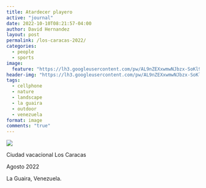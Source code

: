 ```yaml
---
title: Atardecer playero
active: "journal"
date: 2022-10-10T08:21:57-04:00
author: David Hernandez
layout: post
permalink: /los-caracas-2022/
categories:
  - people
  - sports
image:
  feature: "https://lh3.googleusercontent.com/pw/AL9nZEXxwmwNJbzx-SoKl97_2mkmNr1u7xPiHDXjFVkRbti6fICzZ2oayiGyuAtvu6fZ1VUdZLYim_h5Cz60zffVg0vDPrdQLcQHJdt9EGsbMql5Dkp424cX6mm0h8KbJoh4s6T2cp2aCJhFBGoBj7M9L9Cn=w1366-h616-no?authuser=0"
header-img: "https://lh3.googleusercontent.com/pw/AL9nZEXxwmwNJbzx-SoKl97_2mkmNr1u7xPiHDXjFVkRbti6fICzZ2oayiGyuAtvu6fZ1VUdZLYim_h5Cz60zffVg0vDPrdQLcQHJdt9EGsbMql5Dkp424cX6mm0h8KbJoh4s6T2cp2aCJhFBGoBj7M9L9Cn=w1366-h616-no?authuser=0"
tags:
  - cellphone
  - nature
  - landscape
  - la guaira
  - outdoor
  - venezuela
format: image
comments: "true"
---
```

<a href="https://lh3.googleusercontent.com/pw/AL9nZEXxwmwNJbzx-SoKl97_2mkmNr1u7xPiHDXjFVkRbti6fICzZ2oayiGyuAtvu6fZ1VUdZLYim_h5Cz60zffVg0vDPrdQLcQHJdt9EGsbMql5Dkp424cX6mm0h8KbJoh4s6T2cp2aCJhFBGoBj7M9L9Cn=w1366-h616-no?authuser=0"  class="popup"  title="Ciudad vacacional Los Caracas" data-caption="© 2022 by David Hernández"><img src="https://lh3.googleusercontent.com/pw/AL9nZEXxwmwNJbzx-SoKl97_2mkmNr1u7xPiHDXjFVkRbti6fICzZ2oayiGyuAtvu6fZ1VUdZLYim_h5Cz60zffVg0vDPrdQLcQHJdt9EGsbMql5Dkp424cX6mm0h8KbJoh4s6T2cp2aCJhFBGoBj7M9L9Cn=w1366-h616-no?authuser=0"></a>

Ciudad vacacional Los Caracas

Agosto 2022

La Guaira, Venezuela.
